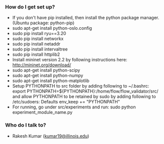 ### How do I get set up? ###

* If you don't have pip installed, then install the python package manager. (Ubuntu package: python-pip)
* sudo apt-get install python-oslo.config
* sudo pip install ryu==3.20
* sudo pip install networkx
* sudo pip install netaddr
* sudo pip install intervaltree
* sudo pip install httplib2
* Install mininet version 2.2 by following instructions here: http://mininet.org/download/
* sudo apt-get install python-scipy
* sudo apt-get install python-numpy
* sudo apt-get install python-matplotlib
* Setup PYTHONPATH to src folder by adding following to ~/.bashrc: export PYTHONPATH=${PYTHONPATH}:/home/flow/flow_validator/src/ and allow PYTHONPATH to be retained by sudo by adding following to /etc/sudoers: Defaults env_keep += "PYTHONPATH"
* For running, go under src/experiments and run: sudo python experiment_module_name.py

### Who do I talk to? ###

* Rakesh Kumar (kumar19@illinois.edu)